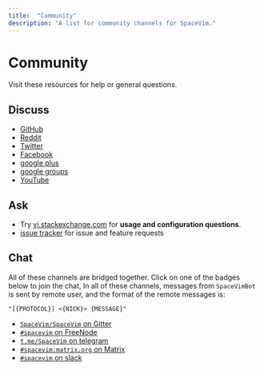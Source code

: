```yaml
---
title:  "Community"
description: "A list for community channels for SpaceVim."
---
```


# Community

Visit these resources for help or general questions.

## Discuss

- <i class="fab fa-github"></i> [GitHub](https://github.com/SpaceVim/SpaceVim)
- <i class="fab fa-reddit"></i> [Reddit](https://reddit.com/r/spacevim)
- <i class="fab fa-twitter"></i> [Twitter](https://twitter.com/SpaceVim)
- <i class="fab fa-facebook"></i> [Facebook](https://www.facebook.com/SpaceVim)
- <i class="fab fa-google-plus-g"></i> [google plus](https://plus.google.com/communities/106181012794584190200)
- <i class="fas fa-envelope"></i> [google groups](https://groups.google.com/forum/#!forum/spacevim)
- <i class="fab fa-youtube"></i> [YouTube](https://www.youtube.com/channel/UC-3q4dVFS7gBpxhrON1WxIA)

## Ask

- Try [vi.stackexchange.com](https://vi.stackexchange.com/) for **usage and configuration questions**.
- [issue tracker](https://github.com/SpaceVim/SpaceVim/issues) for issue and feature requests

## Chat

All of these channels are bridged together. Click on one of the badges below to join the chat, In all of these channels, messages from `SpaceVimBot` is sent by remote user, and the format of the remote messages is:

    "[{PROTOCOL}] <{NICK}> {MESSAGE}"

- <i class="fab fa-gitter"></i> [`SpaceVim/SpaceVim` on Gitter](https://gitter.im/SpaceVim/SpaceVim)
- <i class="fas fa-comments"></i> [`#spacevim` on FreeNode](https://webchat.freenode.net/?channels=spacevim)
- <i class="fab fa-telegram-plane"></i> [`t.me/SpaceVim` on telegram](https://t.me/SpaceVim)
- <i class="fab fa-rocketchat"></i> [`#spacevim:matrix.org` on Matrix](https://riot.im/app/#/room/%23spacevim:matrix.org)
- <i class="fab fa-slack-hash"></i> [`#spacevim` on slack](https://spacevim.slack.com/messages/C88CTJ62J)


